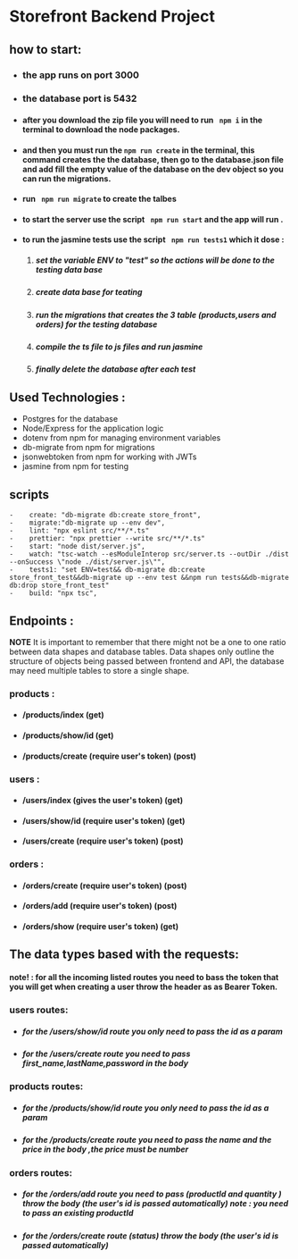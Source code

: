 # Storefront Backend Project

 ## how to start:

 - ### the app runs on port 3000
 - ### the database  port is  5432


- #### after you download the zip file you will need to run ``` npm i``` in the terminal to download the node packages.

- #### and then you must run the ```npm run create``` in the terminal, this command creates the the database, then go to the database.json file and add fill the empty value of the database on the dev object so you can run the migrations.

- #### run ``` npm run migrate``` to create the talbes

- #### to start the server use the script ``` npm run start``` and the app will run  .

- #### to run the jasmine tests use the script ``` npm run tests1``` which it dose :

  1. ##### set the variable ENV to "test" so the actions will be done to the testing data base
  2. ##### create data base for teating 
  3. ##### run the migrations that creates the 3 table (products,users and orders) for the testing database
  4. ##### compile the ts file  to js files and run jasmine  
  5. ##### finally delete the database after each test


 ## Used Technologies :
- Postgres for the database
- Node/Express for the application logic
- dotenv from npm for managing environment variables
- db-migrate from npm for migrations
- jsonwebtoken from npm for working with JWTs
- jasmine from npm for testing

## scripts
```
-    create: "db-migrate db:create store_front",
-    migrate:"db-migrate up --env dev",
-    lint: "npx eslint src/**/*.ts"
-    prettier: "npx prettier --write src/**/*.ts"
-    start: "node dist/server.js",
-    watch: "tsc-watch --esModuleInterop src/server.ts --outDir ./dist --onSuccess \"node ./dist/server.js\"",
-    tests1: "set ENV=test&& db-migrate db:create store_front_test&&db-migrate up --env test &&npm run tests&&db-migrate db:drop store_front_test"
-    build: "npx tsc",
```


## Endpoints :

**NOTE** It is important to remember that there might not be a one to one ratio between data shapes and database tables. Data shapes only outline the structure of objects being passed between frontend and API, the database may need multiple tables to store a single shape. 
### products :
- #### /products/index (get)
- #### /products/show/id (get)
- #### /products/create (require user's token) (post)
### users :
- #### /users/index   (gives the  user's token) (get)
- #### /users/show/id (require user's token) (get)
- #### /users/create  (require user's token) (post)
### orders :
- #### /orders/create   (require user's token) (post)
- #### /orders/add  (require user's token) (post)
- #### /orders/show  (require user's token) (get)



## The data types based with the requests:
#### note! : for all the incoming listed routes you need to bass the token that you will get when creating a user throw the header as as Bearer Token.

### users routes:
  
- ##### for the  /users/show/id route you only need to pass the id as a param
- ##### for the /users/create route you need to pass first_name,lastName,password in the body

### products routes:
   
- ##### for the /products/show/id route  you only need to pass the id as a param
- ##### for the /products/create route you need to pass the name and the price in the body ,the price must be number

### orders routes:
- ##### for the /orders/add route  you need to pass (productId and quantity ) throw the body (the user's id is passed automatically) note : you need to pass an existing productId
- ##### for the /orders/create route (status) throw the body (the user's id is passed automatically)




